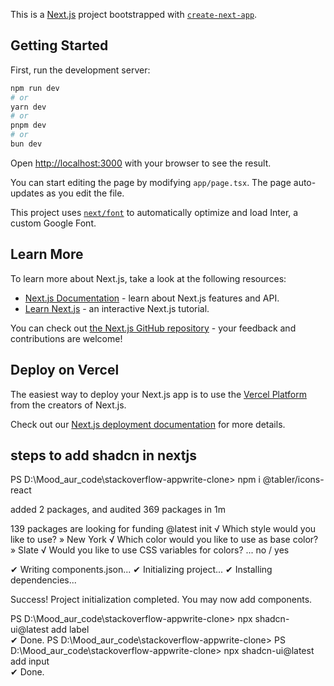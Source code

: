 This is a [Next.js](https://nextjs.org/) project bootstrapped with [`create-next-app`](https://github.com/vercel/next.js/tree/canary/packages/create-next-app).

## Getting Started

First, run the development server:

```bash
npm run dev
# or
yarn dev
# or
pnpm dev
# or
bun dev
```

Open [http://localhost:3000](http://localhost:3000) with your browser to see the result.

You can start editing the page by modifying `app/page.tsx`. The page auto-updates as you edit the file.

This project uses [`next/font`](https://nextjs.org/docs/basic-features/font-optimization) to automatically optimize and load Inter, a custom Google Font.

## Learn More

To learn more about Next.js, take a look at the following resources:

- [Next.js Documentation](https://nextjs.org/docs) - learn about Next.js features and API.
- [Learn Next.js](https://nextjs.org/learn) - an interactive Next.js tutorial.

You can check out [the Next.js GitHub repository](https://github.com/vercel/next.js/) - your feedback and contributions are welcome!

## Deploy on Vercel

The easiest way to deploy your Next.js app is to use the [Vercel Platform](https://vercel.com/new?utm_medium=default-template&filter=next.js&utm_source=create-next-app&utm_campaign=create-next-app-readme) from the creators of Next.js.

Check out our [Next.js deployment documentation](https://nextjs.org/docs/deployment) for more details.

## steps to add shadcn in nextjs


PS D:\Mood_aur_code\stackoverflow-appwrite-clone> npm i @tabler/icons-react

added 2 packages, and audited 369 packages in 1m

139 packages are looking for funding
@latest init
√ Which style would you like to use? » New York
√ Which color would you like to use as base color? » Slate
√ Would you like to use CSS variables for colors? ... no / yes

✔ Writing components.json...
✔ Initializing project...
✔ Installing dependencies...

Success! Project initialization completed. You may now add components.

PS D:\Mood_aur_code\stackoverflow-appwrite-clone> npx shadcn-ui@latest add label   
✔ Done.
PS D:\Mood_aur_code\stackoverflow-appwrite-clone>
PS D:\Mood_aur_code\stackoverflow-appwrite-clone> npx shadcn-ui@latest add input   
✔ Done.